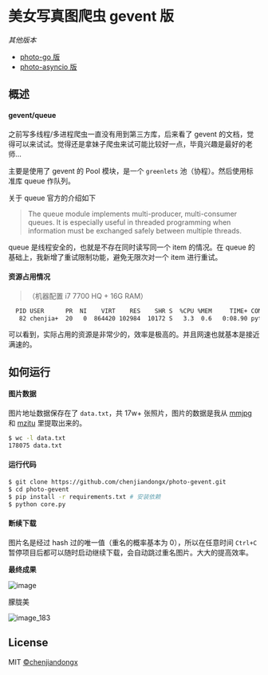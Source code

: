 # 美女写真图爬虫 gevent 版

*其他版本*

* [photo-go 版](https://github.com/chenjiandongx/photo-go)
* [photo-asyncio 版](https://github.com/chenjiandongx/photo-asyncio)

## 概述

#### gevent/queue
之前写多线程/多进程爬虫一直没有用到第三方库，后来看了 gevent 的文档，觉得可以来试试。觉得还是拿妹子爬虫来试可能比较好一点，毕竟兴趣是最好的老师...

主要是使用了 gevent 的 Pool 模块，是一个 `greenlets` 池（协程）。然后使用标准库 queue 作队列。

关于 queue 官方的介绍如下
> The queue module implements multi-producer, multi-consumer queues. It is especially useful in threaded programming when information must be exchanged safely between multiple threads.

queue 是线程安全的，也就是不存在同时读写同一个 item 的情况。在 queue 的基础上，我新增了重试限制功能，避免无限次对一个 item 进行重试。

#### 资源占用情况
> （机器配置 i7 7700 HQ + 16G RAM）

```bash
  PID USER      PR  NI    VIRT    RES    SHR S  %CPU %MEM     TIME+ COMMAND
   82 chenjia+  20   0  864420 102984  10172 S   3.3  0.6   0:08.90 python
```

可以看到，实际占用的资源是非常少的，效率是极高的。并且网速也就基本是接近满速的。

## 如何运行

#### 图片数据
图片地址数据保存在了 `data.txt`，共 17w+ 张照片，图片的数据是我从 [mmjpg](https://github.com/chenjiandongx/mmjpg) 和 [mzitu](https://github.com/chenjiandongx/mzitu) 里提取出来的。
```bash
$ wc -l data.txt
178075 data.txt
```

#### 运行代码
```bash
$ git clone https://github.com/chenjiandongx/photo-gevent.git 
$ cd photo-gevent
$ pip install -r requirements.txt # 安装依赖
$ python core.py
```

#### 断续下载
图片名是经过 hash 过的唯一值（重名的概率基本为 0），所以在任意时间 `Ctrl+C` 暂停项目后都可以随时启动继续下载，会自动跳过重名图片。大大的提高效率。 

**最终成果**

![image](https://user-images.githubusercontent.com/19553554/41342877-d3ac629e-6f2f-11e8-961e-bb75c15e941c.png)

朦胧美

![image_183](https://user-images.githubusercontent.com/19553554/41343119-5cb85534-6f30-11e8-9e53-0ec45ebbe6d0.png)


## License

MIT [©chenjiandongx](https://github.com/chenjiandongx)
